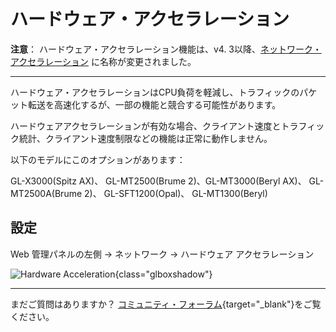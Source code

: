 # ハードウェア・アクセラレーション

**注意**： ハードウェア・アクセラレーション機能は、v4. 3以降、[ネットワーク・アクセラレーション](network_acceleration.md) に名称が変更されました。

---

ハードウェア・アクセラレーションはCPU負荷を軽減し、トラフィックのパケット転送を高速化するが、一部の機能と競合する可能性があります。

ハードウェアアクセラレーションが有効な場合、クライアント速度とトラフィック統計、クライアント速度制限などの機能は正常に動作しません。

以下のモデルにこのオプションがあります：

GL-X3000(Spitz AX)、 GL-MT2500(Brume 2)、GL-MT3000(Beryl AX)、 GL-MT2500A(Brume 2)、 GL-SFT1200(Opal)、 GL-MT1300(Beryl)

## 設定

Web 管理パネルの左側 -> ネットワーク -> ハードウェア アクセラレーション

![Hardware Acceleration](https://static.gl-inet.com/docs/router/en/4/tutorials/hardware_acceleration/hardware_acceleration.png){class="glboxshadow"}

---

まだご質問はありますか？ [コミュニティ・フォーラム](https://forum.gl-inet.com){target="_blank"}をご覧ください。
